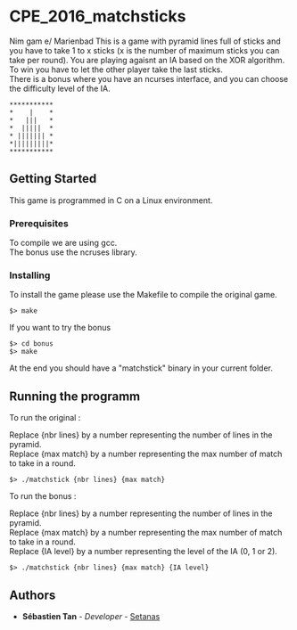 # CPE_2016_matchsticks

Nim gam e/ Marienbad
This is a game with pyramid lines full of sticks and you have to take 1 to x sticks (x is the number of maximum sticks you can take per round). You are playing agaisnt an IA based on the XOR algorithm.  
To win you have to let the other player take the last sticks.  
There is a bonus where you have an ncurses interface, and you can choose the difficulty level of the IA.  

```
***********
*    |    *
*   |||   *
*  |||||  *
* ||||||| *
*|||||||||*
***********
```

## Getting Started

This game is programmed in C on a Linux environment.

### Prerequisites

To compile we are using gcc.  
The bonus use the ncruses library.

### Installing

To install the game please use the Makefile to compile the original game.

```
$> make
```

If you want to try the bonus

```
$> cd bonus
$> make
```

At the end you should have a "matchstick" binary in your current folder.

## Running the programm

To run the original : 

Replace {nbr lines} by a number representing the number of lines in the pyramid.  
Replace {max match} by a number representing the max number of match to take in a round.
```
$> ./matchstick {nbr lines} {max match}
```

To run the bonus : 

Replace {nbr lines} by a number representing the number of lines in the pyramid.  
Replace {max match} by a number representing the max number of match to take in a round.  
Replace {IA level} by a number representing the level of the IA (0, 1 or 2).

```
$> ./matchstick {nbr lines} {max match} {IA level}
```


## Authors

* **Sébastien Tan** - *Developer* - [Setanas](https://github.com/Setanas)